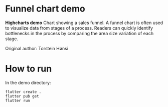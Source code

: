 # Funnel chart demo

**Highcharts demo**
Chart showing a sales funnel. A funnel chart is often used to visualize
        data from stages of a process. Readers can quickly identify bottlenecks
        in the process by comparing the area size variation of each stage.

Original author: Torstein Hønsi

# How to run

In the demo directory:

```
flutter create .
flutter pub get
flutter run
```

